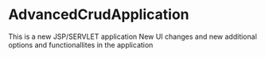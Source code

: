 # AdvancedCrudApplication
 This is a new JSP/SERVLET application 
 New UI changes and new additional options and functionallites in the application
